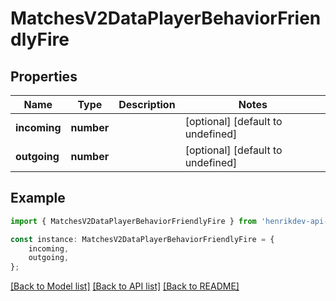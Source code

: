 # MatchesV2DataPlayerBehaviorFriendlyFire


## Properties

Name | Type | Description | Notes
------------ | ------------- | ------------- | -------------
**incoming** | **number** |  | [optional] [default to undefined]
**outgoing** | **number** |  | [optional] [default to undefined]

## Example

```typescript
import { MatchesV2DataPlayerBehaviorFriendlyFire } from 'henrikdev-api-client';

const instance: MatchesV2DataPlayerBehaviorFriendlyFire = {
    incoming,
    outgoing,
};
```

[[Back to Model list]](../README.md#documentation-for-models) [[Back to API list]](../README.md#documentation-for-api-endpoints) [[Back to README]](../README.md)
